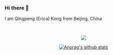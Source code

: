 ### Hi there 👋
I am Qingpeng (Erica) Kong from Beijing, China

<br>
<p align="center">
  <a href="https://github.com/Kqp1227" class="rich-diff-level-one">
    <img src="https://github-readme-stats.vercel.app/api/top-langs/?username=Kqp1227">
    <!-- &hide=issues
    <img src="https://github-readme-stats.vercel.app/api/top-langs/?username=Kqp1227&title_color=FF99CC">
    -->
  </a>
</p>

<p align="center">
<a href="https://github.com/anuraghazra/github-readme-stats"><img align="center" src="https://github-readme-stats.vercel.app/api?username=Kqp1227&show_icons=true&include_all_commits=true&theme=buefy&hide_border=true" alt="Anurag's github stats" /></a> 
 
<!--START_SECTION:waka-->
<!--END_SECTION:waka-->
<!--
**Kqp1227/Kqp1227** is a ✨ _special_ ✨ repository because its `README.md` (this file) appears on your GitHub profile.

Here are some ideas to get you started:

- 🔭 I’m currently working on ...
- 🌱 I’m currently learning ...
- 👯 I’m looking to collaborate on ...
- 🤔 I’m looking for help with ...
- 💬 Ask me about ...
- 📫 How to reach me: ...
- 😄 Pronouns: ...
- ⚡ Fun fact: ...
-->
